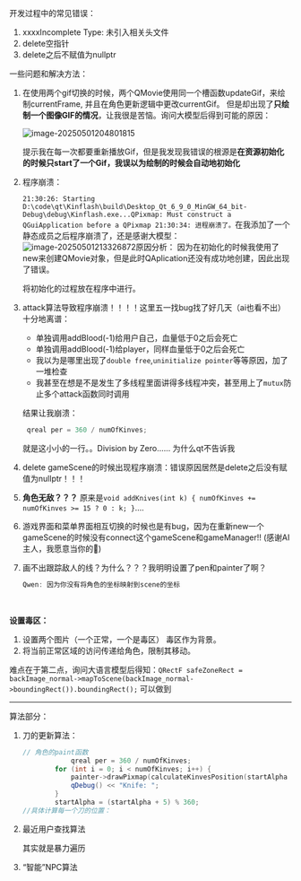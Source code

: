 开发过程中的常见错误：

1.   xxxxIncomplete Type: 未引入相关头文件
1.   delete空指针
1.   delete之后不赋值为nullptr

一些问题和解决方法：

1.   在使用两个gif切换的时候，两个QMovie使用同一个槽函数updateGif，来绘制currentFrame, 并且在角色更新逻辑中更改currentGif。 但是却出现了**只绘制一个图像GIF的情况**，让我很是苦恼。询问大模型后得到可能的原因：

     ![image-20250501204801815](https://yamapicgo.oss-cn-nanjing.aliyuncs.com/picgoImage/image-20250501204801815.png)

     提示我在每一次都要重新播放Gif，但是我发现我错误的根源是**在资源初始化的时候只start了一个Gif，我误以为绘制的时候会自动地初始化**

2.   程序崩溃：

     `21:30:26: Starting D:\code\qt\Kinflash\build\Desktop_Qt_6_9_0_MinGW_64_bit-Debug\debug\Kinflash.exe...QPixmap: Must construct a QGuiApplication before a QPixmap
     21:30:34: 进程崩溃了。`在我添加了一个静态成员之后程序崩溃了，还是感谢大模型：![image-20250501213326872](https://yamapicgo.oss-cn-nanjing.aliyuncs.com/picgoImage/image-20250501213326872.png)原因分析： 因为在初始化的时候我使用了new来创建QMovie对象，但是此时QAplication还没有成功地创建，因此出现了错误。

     将初始化的过程放在程序中进行。

3.   attack算法导致程序崩溃！！！！这里五一找bug找了好几天（ai也看不出）十分地离谱：

     -   单独调用addBlood(-1)给用户自己，血量低于0之后会死亡
     -   单独调用addBlood(-1)给player，同样血量低于0之后会死亡
     -   我以为是哪里出现了`double free`,`uninitialize pointer`等等原因，加了一堆检查
     -   我甚至在想是不是发生了多线程里面讲得多线程冲突，甚至用上了`mutux`防止多个attack函数同时调用

     结果让我崩溃：

     ```cpp
      qreal per = 360 / numOfKinves; 
     ```

     就是这小小的一行。。Division by Zero...... 为什么qt不告诉我

4.   delete gameScene的时候出现程序崩溃：错误原因居然是delete之后没有赋值为nullptr！！！ 

5.   **角色无敌？？？** 原来是`void addKnives(int k) { numOfKinves += numOfKinves >= 15 ? 0 : k; }`....

6.   游戏界面和菜单界面相互切换的时候也是有bug，因为在重新new一个gameScene的时候没有connect这个gameScene和gameManager!! (感谢AI主人，我愿意当你的🐶)

7.   画不出跟踪敌人的线？为什么？？？我明明设置了pen和painter了啊？

     ```cpp
     Qwen: 因为你没有将角色的坐标映射到scene的坐标
     ```

     



​	



**设置毒区：**

1.   设置两个图片（一个正常，一个是毒区） 毒区作为背景。
2.   将当前正常区域的访问传递给角色，限制其移动。

难点在于第二点，询问大语言模型后得知：`QRectF safeZoneRect = backImage_normal->mapToScene(backImage_normal->boundingRect()).boundingRect();` 可以做到







---

算法部分：

1.   刀的更新算法：

     ```cpp
     // 角色的paint函数
                 qreal per = 360 / numOfKinves;
             for (int i = 0; i < numOfKinves; i++) {
                 painter->drawPixmap(calculateKinvesPosition(startAlpha + per * i), kinfeImage);
                 qDebug() << "Knife: ";
             }
             startAlpha = (startAlpha + 5) % 360;
     //具体计算每一个刀的位置：
     ```

2.   最近用户查找算法

     其实就是暴力遍历

3.   “智能”NPC算法
